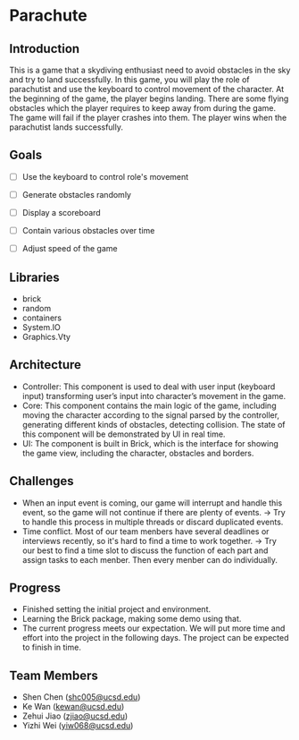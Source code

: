# Parachute
## Introduction
This is a game that a skydiving enthusiast need to avoid obstacles in the sky and try to land successfully. In this game, you will play the role of parachutist and use the keyboard to control movement of the character. At the beginning of the game, the player begins landing. There are some flying obstacles which the player requires to keep away from during the game. The game will fail if the player crashes into them. The player wins when the parachutist lands successfully.


## Goals
- [ ] Use the keyboard to control role's movement
- [ ] Generate obstacles randomly
- [ ] Display a scoreboard
- [ ] Contain various obstacles over time
- [ ] Adjust speed of the game


## Libraries
- brick
- random
- containers
- System.IO
- Graphics.Vty


## Architecture
- Controller: This component is used to deal with user input (keyboard input) transforming user’s input into character’s movement in the game.
- Core: This component contains the main logic of the game, including moving the character according to the signal parsed by the controller, generating different kinds of obstacles, detecting collision. The state of this component will be demonstrated by UI in real time.
- UI: The component is built in Brick, which is the interface for showing the game view, including the character, obstacles and borders.


## Challenges
- When an input event is coming, our game will interrupt and handle this event, so the game will not continue if there are plenty of events. -> Try to handle this process in multiple threads or discard duplicated events.
- Time conflict. Most of our team menbers have several deadlines or interviews recently, so it's hard to find a time to work together. -> Try our best to find a time slot to discuss the function of each part and assign tasks to each menber. Then every menber can do individually.


## Progress
- Finished setting the initial project and environment.
- Learning the Brick package, making some demo using that.
- The current progress meets our expectation. We will put more time and effort into the project in the following days. The project can be expected to finish in time.


## Team Members
- Shen Chen (shc005@ucsd.edu)
- Ke Wan (kewan@ucsd.edu)
- Zehui Jiao (zjiao@ucsd.edu)
- Yizhi Wei (yiw068@ucsd.edu)
